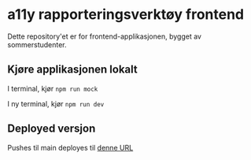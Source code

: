 # a11y rapporteringsverktøy frontend

Dette repository'et er for frontend-applikasjonen, bygget av sommerstudenter.

## Kjøre applikasjonen lokalt

I terminal, kjør <code>npm run mock</code>

I ny terminal, kjør
<code>npm run dev</code>

## Deployed versjon

Pushes til main deployes til [denne URL](https://a11y-statement-ny.ansatt.dev.nav.no/)
